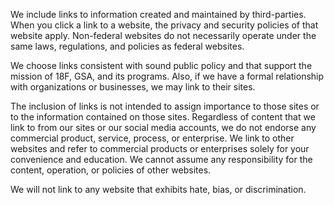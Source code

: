 We include links to information created and maintained by third-parties. When you click a link to a website, the privacy and security policies of that website apply. Non-federal websites do not necessarily operate under the same laws, regulations, and policies as federal websites.

We choose links consistent with sound public policy and that support the mission of 18F, GSA, and its programs. Also, if we have a formal relationship with organizations or businesses, we may link to their sites.

The inclusion of links is not intended to assign importance to those sites or to the information contained on those sites. Regardless of content that we link to from our sites or our social media accounts, we do not endorse any commercial product, service, process, or enterprise. We link to other websites and refer to commercial products or enterprises solely for your convenience and education. We cannot assume any responsibility for the content, operation, or policies of other websites.

We will not link to any website that exhibits hate, bias, or discrimination.
